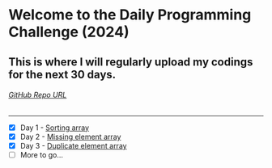 # Welcome to the Daily Programming Challenge (2024)

## This is where I will regularly upload my codings for the next 30 days.

###### [GitHub Repo URL](https://github.com/pranav-karthikeyan/Daily_Programming_Challenge_2024)
---

- [x] Day 1 - [Sorting array](https://github.com/pranav-karthikeyan/Daily_Programming_Challenge_2024/blob/main/day1.py)
- [x] Day 2 - [Missing element array](https://github.com/pranav-karthikeyan/Daily_Programming_Challenge_2024/blob/main/day2.py)
- [x] Day 3 - [Duplicate element array](https://github.com/pranav-karthikeyan/Daily_Programming_Challenge_2024/blob/main/day3.py)
- [ ] More to go...